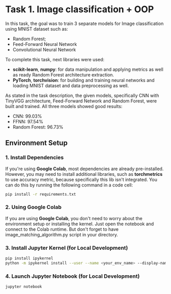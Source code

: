 # Task 1. Image classification + OOP

In this task, the goal was to train 3 separate models for Image classification using MNIST dataset such as:
* Random Forest;
* Feed-Forward Neural Network
* Convolutional Neural Network

To complete this task, next libraries were used:
- **scikit-learn**, **numpy**: for data manipulation and applying metrics as well as ready Random Forest architecture extraction.
- **PyTorch**, **torchvision**: for building and training neural networks and loading MNIST dataset and data preprocessing as well.

As stated in the task description, the given models, specifically CNN with TinyVGG architecture, Feed-Forward Network and Random Forest, were built and trained. All three models showed good results: 
* CNN: 99.03%
* FFNN: 97.54%
* Random Forest: 96.73%

## Environment Setup

### 1. Install Dependencies

If you're using **Google Colab**, most dependencies are already pre-installed. However, you may need to install additional libraries, such as **torchmetrics** to use accuracy metric, because specifically this lib isn't integrated. You can do this by running the following command in a code cell:

```bash
pip install -r requirements.txt
```
### 2. Using Google Colab

If you are using **Google Colab**, you don't need to worry about the environment setup or installing the kernel. Just open the notebook and connect to the Colab runtime. But don't forget to have image_matching_algorithm.py script in your directory.

### 3. Install Jupyter Kernel (for Local Development)
```bash
pip install ipykernel
python -m ipykernel install --user --name <your_env_name> --display-name "Python (<your_env_name>)"
```

### 4. Launch Jupyter Notebook (for Local Development)

```bash
jupyter notebook
```
